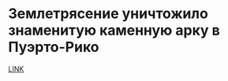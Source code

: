 # Землетрясение уничтожило знаменитую каменную арку в Пуэрто-Рико



[LINK](https://varlamov.ru/3744280.html)